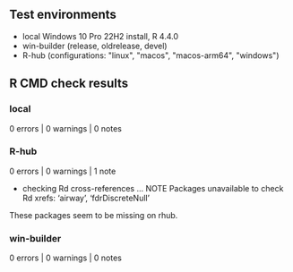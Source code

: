 ## Test environments
* local Windows 10 Pro 22H2 install, R 4.4.0
* win-builder (release, oldrelease, devel)
* R-hub (configurations: "linux", "macos", "macos-arm64", "windows")


## R CMD check results

### local
0 errors | 0 warnings | 0 notes

### R-hub
0 errors | 0 warnings | 1 note
* checking Rd cross-references ... NOTE
Packages unavailable to check Rd xrefs: ‘airway’, ‘fdrDiscreteNull’

These packages seem to be missing on rhub.

### win-builder
0 errors | 0 warnings | 0 notes
